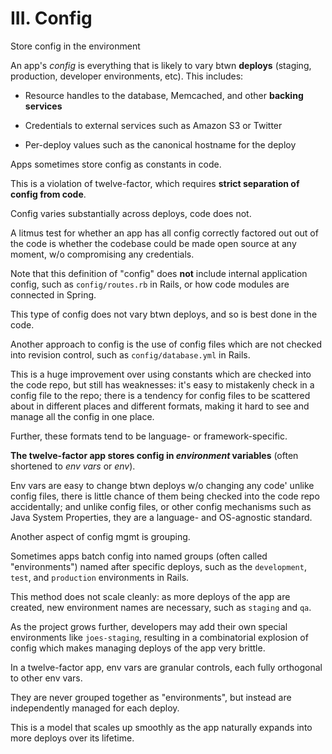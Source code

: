 # III. Config

Store config in the environment

An app's *config* is everything that is likely to vary btwn **deploys** (staging, production, developer environments, etc). This includes:

* Resource handles to the database, Memcached, and other **backing services**

* Credentials to external services such as Amazon S3 or Twitter

* Per-deploy values such as the canonical hostname for the deploy

Apps sometimes store config as constants in code.

This is a violation of twelve-factor, which requires **strict separation of config from code**.

Config varies substantially across deploys, code does not.

A litmus test for whether an app has all config correctly factored out out of the code is whether the codebase could be made open source at any moment, w/o compromising any credentials.

Note that this definition of "config" does **not** include internal application config, such as `config/routes.rb` in Rails, or how code modules are connected in Spring.

This type of config does not vary btwn deploys, and so is best done in the code.

Another approach to config is the use of config files which are not checked into revision control, such as `config/database.yml` in Rails.

This is a huge improvement over using constants which are checked into the code repo, but still has weaknesses: it's easy to mistakenly check in a config file to the repo; there is a tendency for config files to be scattered about in different places and different formats, making it hard to see and manage all the config in one place.

Further, these formats tend to be language- or framework-specific.

**The twelve-factor app stores config in *environment* variables** (often shortened to *env vars* or *env*).

Env vars are easy to change btwn deploys w/o changing any code' unlike config files, there is little chance of them being checked into the code repo accidentally; and unlike config files, or other config mechanisms such as Java System Properties, they are a language- and OS-agnostic standard.

Another aspect of config mgmt is grouping.

Sometimes apps batch config into named groups (often called "environments") named after specific deploys, such as the `development`, `test`, and `production` environments in Rails.

This method does not scale cleanly: as more deploys of the app are created, new environment names are necessary, such as `staging` and `qa`.

As the project grows further, developers may add their own special environments like `joes-staging`, resulting in a combinatorial explosion of config which makes managing deploys of the app very brittle.

In a twelve-factor app, env vars are granular controls, each fully orthogonal to other env vars.

They are never grouped together as "environments", but instead are independently managed for each deploy.

This is a model that scales up smoothly as the app naturally expands into more deploys over its lifetime.
